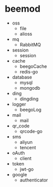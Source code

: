 # beemod

* oss
    * file
    * alioss
* mq
    * RabbitMQ
* session
    * session
* cache
    * beegoCache
    * redis-go
* database
    * mysql
    * mongodb
* ding
    * dingding
* logger
    * beegoLog
* mail
    * mail
* qr_code
    * qrcode-go
* sms
    * aliyun
    * tencent
* oAuth
    * client
* token
    * jwt-go
* google
    * authenticator